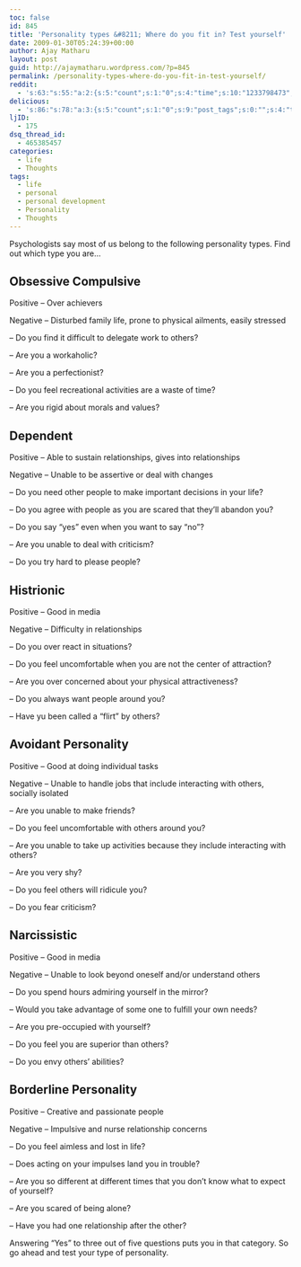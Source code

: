 ```yaml
---
toc: false
id: 845
title: 'Personality types &#8211; Where do you fit in? Test yourself'
date: 2009-01-30T05:24:39+00:00
author: Ajay Matharu
layout: post
guid: http://ajaymatharu.wordpress.com/?p=845
permalink: /personality-types-where-do-you-fit-in-test-yourself/
reddit:
  - 's:63:"s:55:"a:2:{s:5:"count";s:1:"0";s:4:"time";s:10:"1233798473";}";";'
delicious:
  - 's:86:"s:78:"a:3:{s:5:"count";s:1:"0";s:9:"post_tags";s:0:"";s:4:"time";s:10:"1233798473";}";";'
ljID:
  - 175
dsq_thread_id:
  - 465385457
categories:
  - life
  - Thoughts
tags:
  - life
  - personal
  - personal development
  - Personality
  - Thoughts
---
```

Psychologists say most of us belong to the following personality types. Find out which type you are&#8230;

## **Obsessive Compulsive**

Positive &#8211; Over achievers

Negative &#8211; Disturbed family life, prone to physical ailments, easily stressed

&#8211; Do you find it difficult to delegate work to others?

&#8211; Are you a workaholic?

&#8211; Are you a perfectionist?

&#8211; Do you feel recreational activities are a waste of time?

&#8211; Are you rigid about morals and values?

## Dependent

Positive &#8211; Able to sustain relationships, gives into relationships

Negative &#8211; Unable to be assertive or deal with changes

&#8211; Do you need other people to make important decisions in your life?

&#8211; Do you agree with people as you are scared that they&#8217;ll abandon you?

&#8211; Do you say &#8220;yes&#8221; even when you want to say &#8220;no&#8221;?

&#8211; Are you unable to deal with criticism?

&#8211; Do you try hard to please people?

## Histrionic

Positive &#8211; Good in media

Negative &#8211; Difficulty in relationships

&#8211; Do you over react in situations?

&#8211; Do you feel uncomfortable when you are not the center of attraction?

&#8211; Are you over concerned about your physical attractiveness?

&#8211; Do you always want people around you?

&#8211; Have yu been called a &#8220;flirt&#8221; by others?

## Avoidant Personality

Positive &#8211; Good at doing individual tasks

Negative &#8211; Unable to handle jobs that include interacting with others, socially isolated

&#8211; Are you unable to make friends?

&#8211; Do you feel uncomfortable with others around you?

&#8211; Are you unable to take up activities because they include interacting with others?

&#8211; Are you very shy?

&#8211; Do you feel others will ridicule you?

&#8211; Do you fear criticism?

## Narcissistic

Positive &#8211; Good in media

Negative &#8211; Unable to look beyond oneself and/or understand others

&#8211; Do you spend hours admiring yourself in the mirror?

&#8211; Would you take advantage of some one to fulfill your own needs?

&#8211; Are you pre-occupied with yourself?

&#8211; Do you feel you are superior than others?

&#8211; Do you envy others&#8217; abilities?

## Borderline Personality

Positive &#8211; Creative and passionate people

Negative &#8211; Impulsive and nurse relationship concerns

&#8211; Do you feel aimless and lost in life?

&#8211; Does acting on your impulses land you in trouble?

&#8211; Are you so different at different times that you don&#8217;t know what to expect of yourself?

&#8211; Are you scared of being alone?

&#8211; Have you had one relationship after the other?

Answering &#8220;Yes&#8221; to three out of five questions puts you in that category. So go ahead and test your type of personality.
